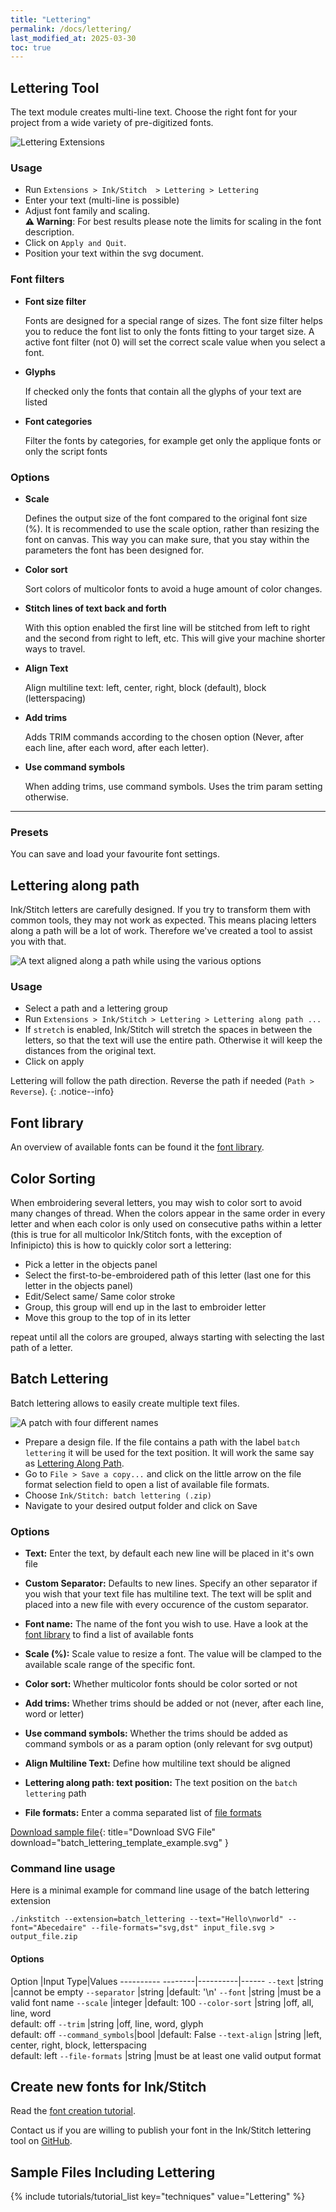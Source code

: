 ```yaml
---
title: "Lettering"
permalink: /docs/lettering/
last_modified_at: 2025-03-30
toc: true
---
```

## Lettering Tool

The text module creates multi-line text. Choose the right font for your project from a wide variety of pre-digitized fonts.

![Lettering Extensions](/assets/images/docs/en/lettering.png)

### Usage

* Run `Extensions > Ink/Stitch  > Lettering > Lettering`
* Enter your text (multi-line is possible)
* Adjust font family and scaling.<br>
  **⚠ Warning**: For best results please note the limits for scaling in the font description.
* Click on `Apply and Quit`.
* Position your text within the svg document.

### Font filters

* **Font size filter**

  Fonts are designed for a special range of sizes. The font size filter helps you to reduce the font list to only the fonts fitting to your target size.
  A active font filter (not 0) will set the correct scale value when you select a font.

* **Glyphs**

  If checked only the fonts that contain all the glyphs of your text are listed

* **Font categories**

  Filter the fonts by categories, for example get only the applique fonts or only the script fonts

### Options

* **Scale**

  Defines the output size of the font compared to the original font size (%).
  It is recommended to use the scale option, rather than resizing the font on canvas.
  This way you can make sure, that you stay within the parameters the font has been designed for.

* **Color sort**

  Sort colors of multicolor fonts to avoid a huge amount of color changes.

* **Stitch lines of text back and forth**

  With this option enabled the first line will be stitched from left to right and the second from right to left, etc.
  This will give your machine shorter ways to travel.

* **Align Text**

  Align multiline text: left, center, right, block (default), block (letterspacing)

* **Add trims**

  Adds TRIM commands according to the chosen option (Never, after each line, after each word, after each letter).

* **Use command symbols**

  When adding trims, use command symbols. Uses the trim param setting otherwise.

* ****

### Presets

You can save and load your favourite font settings.

## Lettering along path

Ink/Stitch letters are carefully designed. If you try to transform them with common tools, they may not work as expected. This means placing letters along a path will be a lot of work. Therefore we've created a tool to assist you with that.

![A text aligned along a path while using the various options](/assets/images/docs/text_along_path_alignment.png)

### Usage

* Select a path and a lettering group
* Run `Extensions > Ink/Stitch > Lettering > Lettering along path ...`
* If `stretch` is enabled, Ink/Stitch will stretch the spaces in between the letters, so that the text will use the entire path.
  Otherwise it will keep the distances from the original text.
* Click on apply

Lettering will follow the path direction. Reverse the path if needed (`Path > Reverse`).
{: .notice--info}

## Font library

An overview of available fonts can be found it the [font library](/fonts/font-library/).

## Color Sorting

When embroidering several letters, you may wish to color sort to avoid many changes of thread.
When the colors appear in the same order in every letter and when each color is only used on consecutive paths within a letter (this is true for all multicolor Ink/Stitch fonts, with the exception of Infinipicto) this is how to quickly color sort a lettering:

* Pick a letter in the objects panel
* Select the first-to-be-embroidered path of this letter (last one for this letter in the objects panel)
* Edit/Select same/ Same color stroke
* Group, this group will end up in the last to embroider letter
* Move this group to the top of  in its letter

repeat until all the colors are grouped, always starting with selecting the last path of a letter.

## Batch Lettering

Batch lettering allows to easily create multiple text files.

![A patch with four different names](/assets/images/docs/batch-lettering.png)

* Prepare a design file.
  If the file contains a path with the label `batch lettering` it will be used for the text position.
  It will work the same say as [Lettering Along Path](/docs/lettering/#lettering-along-path).
* Go to `File > Save a copy...` and click on the little arrow on the file format selection field to open a list of available file formats.
* Choose `Ink/Stitch: batch lettering (.zip)`
* Navigate to your desired output folder and click on Save

### Options

* **Text:** Enter the text, by default each new line will be placed in it's own file
* **Custom Separator:** Defaults to new lines. Specify an other separator if you wish that your text file has multiline text.
  The text will be split and placed into a new file with every occurence of the custom separator.

* **Font name:** The name of the font you wish to use. Have a look at the [font library](/fonts/font-library/) to find a list of available fonts
* **Scale (%):** Scale value to resize a font. The value will be clamped to the available scale range of the specific font.
* **Color sort:** Whether multicolor fonts should be color sorted or not
* **Add trims:** Whether trims should be added or not (never, after each line, word or letter)
* **Use command symbols:** Whether the trims should be added as command symbols or as a param option (only relevant for svg output)
* **Align Multiline Text:** Define how multiline text should be aligned
* **Lettering along path: text position:** The text position on the `batch lettering` path
* **File formats:** Enter a comma separated list of [file formats](/docs/file-formats/#writing)

[Download sample file](/assets/images/docs/batch_lettering_template_example.svg){: title="Download SVG File" download="batch_lettering_template_example.svg" }

### Command line usage

Here is a minimal example for command line usage of the batch lettering extension

```
./inkstitch --extension=batch_lettering --text="Hello\nworld" --font="Abecedaire" --file-formats="svg,dst" input_file.svg > output_file.zip
```

#### Options

Option             |Input Type|Values
---------- --------|----------|------
`--text`           |string    |cannot be empty
`--separator`      |string    |default: '\n'
`--font`           |string    |must be a valid font name
`--scale`          |integer   |default: 100
`--color-sort`     |string    |off, all, line, word<br>default: off
`--trim`           |string    |off, line, word, glyph<br>default: off 
`--command_symbols`|bool      |default: False
`--text-align`     |string    |left, center, right, block, letterspacing<br>default: left
`--file-formats`   |string    |must be at least one valid output format

## Create new fonts for Ink/Stitch

Read the [font creation tutorial](/tutorials/font-creation/).

Contact us if you are willing to publish your font in the Ink/Stitch lettering tool on [GitHub](https://github.com/inkstitch/inkstitch/issues).

## Sample Files Including Lettering

{% include tutorials/tutorial_list key="techniques" value="Lettering" %}
